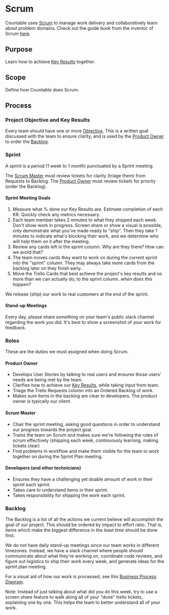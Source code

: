 # Scrum

Countable uses [Scrum](https://en.wikipedia.org/wiki/Scrum_(software_development)) to manage work delivery and collaboratively learn about problem domains. Check out the guide book from the inventor of Scrum [here](https://www.scrumguides.org/scrum-guide.html).

## Purpose

Learn how to achieve [Key Results](https://github.com/countable-web/open-source-corporation/blob/master/OKRS.md) together.

## Scope

Define how Countable does Scrum.

## Process

### Project Objective and Key Results

Every team should have one or more [Objective](https://github.com/countable-web/open-source-corporation/blob/master/OKRS.md). This is a written goal discussed with the team to ensure clarity, and is used by the [Product Owner](#product-owner) to order the [Backlog](#backlog).

### Sprint

A sprint is a period (1 week to 1 month) punctuated by a Sprint meeting.

The [Scrum Master](#scrum-master) must review tickets for clarity (triage them) from Requests to Backlog.
The [Product Owner](#product-owner) must review tickets for priority (order the Backlog).

#### Sprint Meeting Goals

1. Measure what % done our Key Results are. Estimate completion of each KR. Quickly check any metrics necessary.
1. Each team member takes 2 minutes to what they shipped each week. Don't show work in progress. Screen share or show a visual is possible, only demonstrate what you've made ready to "ship". Then they take 1 minutes to indicate what's blocking their work, and we determine who will help them on it after the meeting.
1. Review any cards left in the sprint column. Why are they there? How can we avoid that?
1. The team moves cards they want to work on during the current sprint into the "sprint" column. They may always take more cards from the backlog later on they finish early.
1. Move the Trello Cards that best achieve the project's key results and no more than we can actually do, to the sprint column. _when does this happen?_

We release (ship) our work to real customers at the end of the sprint.

#### Stand-up Meetings
Every day, please share something on your team's public slack channel regarding the work you did. It's best to show a screenshot of your work for feedback.

### Roles
These are the duties we must assigned when doing Scrum.

#### Product Owner
  * Develops User Stories by talking to real users and ensures those users' needs are being met by the team.
  * Clarifies how to achieve our [Key Results](https://github.com/countable-web/open-source-corporation/blob/master/OKRS.md), while taking input from team.
  * Triage the Trello Requests column into an Ordered Backlog of work.
  * Makes sure items in the backlog are clear to developers. The product owner is typically our client.

#### Scrum Master
  * Chair the sprint meeting, asking good questions in order to understand our progress towards the project goal.
  * Trains the team on Scrum and makes sure we're following the rules of scrum effectively (shipping each week, continuously learning, making tickets clear)
  * Find problems in workflow and make them visible for the team to work together on during the Sprint Plan meeting.

#### Developers (and other technicians)
  * Ensures they have a challenging yet doable amount of work in their sprint each sprint.
  * Takes care to understand items in their sprint.
  * Takes responsibility for shipping the work each sprint.

### Backlog

The Backlog is a list of all the actions we current believe will accomplish the goal of our project. This should be ordered by impact to effort ratio. That is, items which make the biggest difference in the least time should be done first.
 
We do not have daily stand-up meetings since our team works in different timezones. Instead, we have a slack channel where people should communicate about what they're working on, coordinate code reviews, and figure out logistics to ship their work every week, and generate ideas for the sprint plan meeting.

For a visual aid of how our work is processed, see this [Business Process Diagram](https://drive.google.com/open?id=1VrniT1lRqVu9sJr0ZMK1aQLnFwEuFIQD).

Note: Instead of just talking about what did you do this week, try to use a screen share feature to walk along all of your "done" trello tickets, explaining one by one. This helps the team to better understand all of your work.
